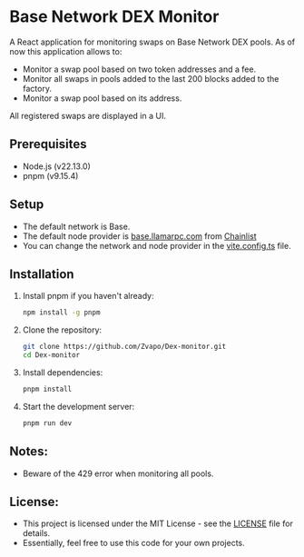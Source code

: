 # Base Network DEX Monitor

A React application for monitoring swaps on Base Network DEX pools.
As of now this application allows to:
- Monitor a swap pool based on two token addresses and a fee.
- Monitor all swaps in pools added to the last 200 blocks added to the factory.
- Monitor a swap pool based on its address.

All registered swaps are displayed in a UI.

## Prerequisites

- Node.js (v22.13.0)
- pnpm (v9.15.4)

## Setup
- The default network is Base.
- The default node provider is [base.llamarpc.com](https://base.llamarpc.com) from [Chainlist](https://chainlist.org/)
- You can change the network and node provider in the [vite.config.ts](./vite.config.ts) file.

## Installation

1. Install pnpm if you haven't already:
   ```bash
   npm install -g pnpm
   ```

2. Clone the repository:
   ```bash
   git clone https://github.com/Zvapo/Dex-monitor.git
   cd Dex-monitor
   ```

3. Install dependencies:
   ```bash
   pnpm install
   ```

4. Start the development server:
   ```bash
   pnpm run dev
   ```

## Notes:
- Beware of the 429 error when monitoring all pools.

## License:
- This project is licensed under the MIT License - see the [LICENSE](LICENSE) file for details.
- Essentially, feel free to use this code for your own projects.